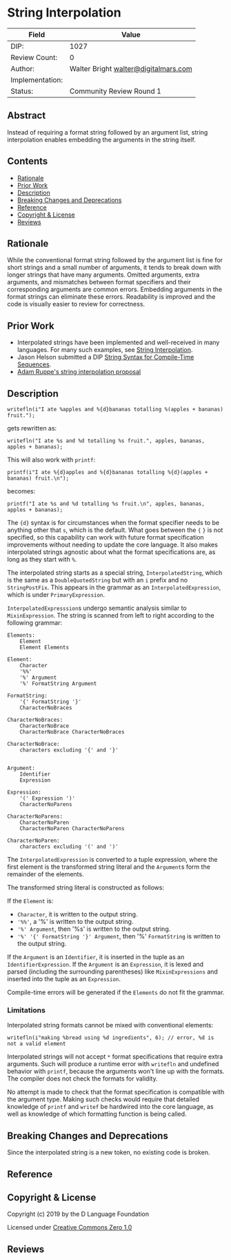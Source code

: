 # String Interpolation

| Field           | Value                                                           |
|-----------------|-----------------------------------------------------------------|
| DIP:            | 1027                                                            |
| Review Count:   | 0                                                               |
| Author:         | Walter Bright walter@digitalmars.com                            |
| Implementation: |                                                                 |
| Status:         | Community Review Round 1                                        |

## Abstract

Instead of requiring a format string followed by an argument list, string interpolation enables
embedding the arguments in the string itself.


## Contents
* [Rationale](#rationale)
* [Prior Work](#prior-work)
* [Description](#description)
* [Breaking Changes and Deprecations](#breaking-changes-and-deprecations)
* [Reference](#reference)
* [Copyright & License](#copyright--license)
* [Reviews](#reviews)

## Rationale

While the conventional format string followed by the argument list is fine for
short strings and a small number of arguments, it tends to break down with longer strings
that have many arguments. Omitted arguments, extra arguments, and mismatches
between format specifiers and their corresponding arguments are common errors. Embedding arguments
in the format strings can eliminate these errors. Readability is improved and the code is visually
easier to review for correctness.

## Prior Work

* Interpolated strings have been implemented and well-received in many languages.
For many such examples, see [String Interpolation](https://en.wikipedia.org/wiki/String_interpolation).
* Jason Helson submitted a DIP [String Syntax for Compile-Time Sequences](https://github.com/dlang/DIPs/pull/140).
* [Adam Ruppe's string interpolation proposal](http://dpldocs.info/this-week-in-d/Blog.Posted_2019_05_13.html)

## Description

```
writefln(i"I ate %apples and %{d}bananas totalling %(apples + bananas) fruit.");
```
gets rewritten as:
```
writefln("I ate %s and %d totalling %s fruit.", apples, bananas, apples + bananas);
```
This will also work with `printf`:

```
printf(i"I ate %{d}apples and %{d}bananas totalling %{d}(apples + bananas) fruit.\n");
```
becomes:
```
printf("I ate %s and %d totalling %s fruit.\n", apples, bananas, apples + bananas);
```

The `{d}` syntax is for circumstances when the format specifier needs to be anything other that `s`,
which is the default. What goes between the `{` `}` is not specified, so this capability
can work with future format specification improvements without needing to update
the core language. It also makes interpolated strings agnostic about what the format
specifications are, as long as they start with `%`.


The interpolated string starts as a special string, `InterpolatedString`, which is the same as a
`DoubleQuotedString` but with an `i` prefix and no `StringPostFix`. This appears in the grammar
as an `InterpolatedExpression`, which is under `PrimaryExpression`.

`InterpolatedExpresssion`s undergo semantic analysis similar to `MixinExpression`.
The string is scanned from left to right according to the following grammar:

```
Elements:
    Element
    Element Elements

Element:
    Character
    '%%'
    '%' Argument
    '%' FormatString Argument

FormatString:
    '{' FormatString '}'
    CharacterNoBraces

CharacterNoBraces:
    CharacterNoBrace
    CharacterNoBrace CharacterNoBraces

CharacterNoBrace:
    characters excluding '{' and '}'


Argument:
    Identifier
    Expression

Expression:
    '(' Expression ')'
    CharacterNoParens

CharacterNoParens:
    CharacterNoParen
    CharacterNoParen CharacterNoParens

CharacterNoParen:
    characters excluding '(' and ')'
```

The `InterpolatedExpression` is converted to a tuple expression, where the first element
is the transformed string literal and the `Argument`s form the remainder of the elements.

The transformed string literal is constructed as follows:

If the `Element` is:

* `Character`, it is written to the output string.
* `'%%'`, a '%' is written to the output string.
* `'%' Argument`, then '%s' is written to the output string.
* `'%' '{' FormatString '}' Argument`, then '%' `FormatString` is written to the output string.

If the `Argument` is an `Identifier`, it is inserted in the tuple as an `IdentifierExpression`.
If the `Argument` is an `Expression`, it is lexed and parsed (including the surrounding parentheses)
like `MixinExpressions` and inserted into the tuple as an `Expression`.

Compile-time errors will be generated if the `Elements` do not fit the grammar.

### Limitations

Interpolated string formats cannot be mixed with conventional elements:

```
writefln(i"making %bread using %d ingredients", 6); // error, %d is not a valid element
```

Interpolated strings will not accept `*` format specifications that require extra arguments.
Such will produce a runtime error with `writefln` and undefined behavior with
`printf`, because the arguments won't line up with the formats. The compiler does not check
the formats for validity.

No attempt is made to check that the format specification is compatible with the argument type.
Making such checks would require that detailed knowledge of `printf` and `writef` be hardwired
into the core language, as well as knowledge of which formatting function is being called.


## Breaking Changes and Deprecations

Since the interpolated string is a new token, no existing code is broken.

## Reference

## Copyright & License
Copyright (c) 2019 by the D Language Foundation

Licensed under [Creative Commons Zero 1.0](https://creativecommons.org/publicdomain/zero/1.0/legalcode.txt)

## Reviews
